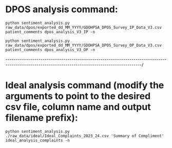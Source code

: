 # DPOS analysis command:

`python sentiment_analysis.py raw_data/dpos/exported_dd_MM_YYYY/GDOHPSA_DPOS_Survey_IP_Data_V3.csv patient_comments dpos_analysis_V3_IP -n`

`python sentiment_analysis.py raw_data/dpos/exported_dd_MM_YYYY/GDOHPSA_DPOS_Survey_OP_Data_V3.csv patient_comments dpos_analysis_V3_OP -n`

------------------------------------------------------------------------------------------------------------------------------------------------/

# Ideal analysis command (modify the arguments to point to the desired csv file, column name and output filename prefix):

`python sentiment_analysis.py ./raw_data/ideal/Ideal_Complaints_2023_24.csv 'Summary of Compliment' ideal_analysis_complaints -n`